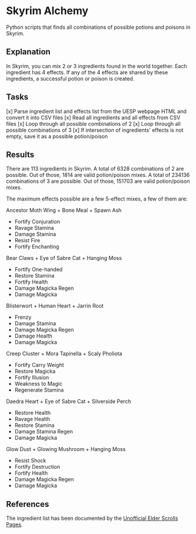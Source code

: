 # Skyrim Alchemy
Python scripts that finds all combinations of possible potions and poisons in Skyrim.

## Explanation
In Skyrim, you can mix 2 or 3 ingredients found in the world together. Each ingredient has 4 effects. If any of the 4 effects are shared by these ingredients, a successful potion or poison is created.

## Tasks
[x] Parse ingredient list and effects list from the UESP webpage HTML and convert it into CSV files 
[x] Read all ingredients and all effects from CSV files
[x] Loop through all possible combinations of 2
[x] Loop through all possible combinations of 3
[x] If intersection of ingredients' effects is not empty, save it as a possible potion/poison

## Results
There are 113 ingredients in Skyrim.
A total of 6328 combinations of 2 are possible. Out of those, 1814 are valid potion/poison mixes.
A total of 234136 combinations of 3 are possible. Out of those, 151703 are valid potion/poison mixes.

The maximum effects possible are a few 5-effect mixes, a few of them are:

Ancestor Moth Wing + Bone Meal + Spawn Ash
- Fortify Conjuration
- Ravage Stamina
- Damage Stamina
- Resist Fire
- Fortify Enchanting

Bear Claws + Eye of Sabre Cat + Hanging Moss
- Fortify One-handed
- Restore Stamina
- Fortify Health
- Damage Magicka Regen
- Damage Magicka

Blisterwort + Human Heart + Jarrin Root
- Frenzy
- Damage Stamina
- Damage Magicka Regen
- Damage Health
- Damage Magicka

Creep Cluster + Mora Tapinella + Scaly Pholiota
- Fortify Carry Weight
- Restore Magicka
- Fortify Illusion
- Weakness to Magic
- Regenerate Stamina

Daedra Heart + Eye of Sabre Cat + Silverside Perch
- Restore Health
- Ravage Health
- Restore Stamina
- Damage Stamina Regen
- Damage Magicka

Glow Dust + Glowing Mushroom + Hanging Moss
- Resist Shock
- Fortify Destruction
- Fortify Health
- Damage Magicka Regen
- Damage Magicka

## References
The ingredient list has been documented by the [Unofficial Elder Scrolls Pages](http://en.uesp.net/wiki/Skyrim:Ingredients).

